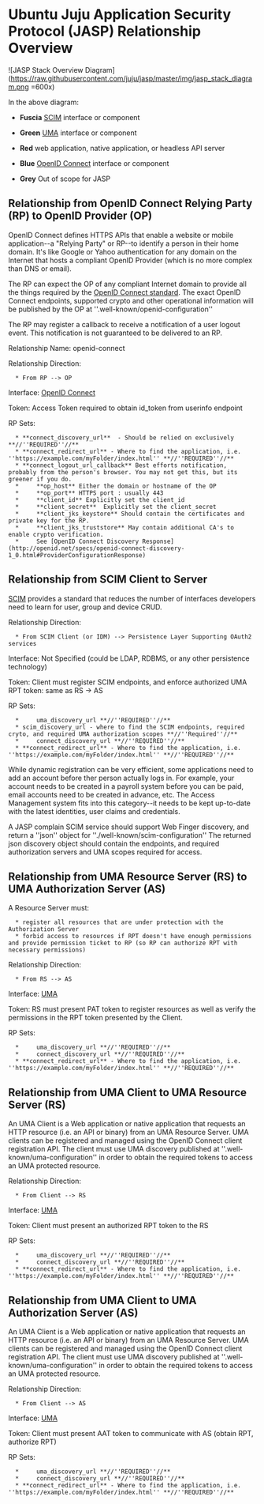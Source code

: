 # Ubuntu Juju Application Security Protocol (JASP) Relationship Overview

![JASP Stack Overview Diagram](https://raw.githubusercontent.com/juju/jasp/master/img/jasp_stack_diagram.png =600x)

In the above diagram:

*  **Fuscia** [SCIM](http://simplecloud.info) interface or component

*  **Green** [UMA](http://tinyurl.com/umav1) interface or component

*  **Red** web application, native application, or headless API server

*  **Blue** [OpenID Connect](http://openid.net/connect/) interface or component

*  **Grey** Out of scope for JASP

## Relationship from OpenID Connect Relying Party (RP) to OpenID Provider (OP)

OpenID Connect defines HTTPS APIs that enable a website or mobile application--a "Relying Party" or RP--to identify a person in their home domain. It's like Google or Yahoo authentication for any domain on the Internet that hosts a compliant OpenID Provider (which is no more complex than DNS or email).

The RP can expect the OP of any compliant Internet domain to provide all the things required by the [OpenID Connect standard](http://openid.net/connect). The exact OpenID Connect endpoints, supported crypto and other operational information will be published by the OP at ''.well-known/openid-configuration''

The RP may register a callback to receive a notification of a user logout event. This notification is not guaranteed to be delivered to an RP.

Relationship Name: openid-connect

Relationship Direction:

      * From RP --> OP

Interface: [OpenID Connect](http://openid.net/connect)

Token: Access Token required to obtain id_token from userinfo endpoint

RP Sets:

      * **connect_discovery_url**  - Should be relied on exclusively **//''REQUIRED''//**
      * **connect_redirect_url** - Where to find the application, i.e. ''https://example.com/myFolder/index.html'' **//''REQUIRED''//**
      * **connect_logout_url_callback** Best efforts notification, probably from the person's browser. You may not get this, but its greener if you do.
      *     **op_host** Either the domain or hostname of the OP
      *     **op_port** HTTPS port : usually 443
      *     **client_id** Explicitly set the client_id
      *     **client_secret**  Explicitly set the client_secret
      *     **client_jks_keystore** Should contain the certificates and private key for the RP.
      *     **client_jks_truststore** May contain additional CA's to enable crypto verification.
      *     See [OpenID Connect Discovery Response](http://openid.net/specs/openid-connect-discovery-1_0.html#ProviderConfigurationResponse)

##  Relationship from SCIM Client to Server

[SCIM](http://simplecloud.info) provides a standard that reduces the number of interfaces developers need to learn for user, group and device CRUD.

Relationship Direction:

      * From SCIM Client (or IDM) --> Persistence Layer Supporting OAuth2 services


Interface: Not Specified (could be LDAP, RDBMS, or any other persistence technology)

Token: Client must register SCIM endpoints, and enforce authorized UMA RPT token: same as RS -> AS

RP Sets:

      *     uma_discovery_url **//''REQUIRED''//**
      * scim_discovery_url - where to find the SCIM endpoints, required cryto, and required UMA authorization scopes **//''Required''//**
      *     connect_discovery_url **//''REQUIRED''//**
      * **connect_redirect_url** - Where to find the application, i.e. ''https://example.com/myFolder/index.html'' **//''REQUIRED''//**


While dynamic registration can be very efficient, some applications need to add an account before ther person actually logs in. For example, your account needs to be created in a payroll system before you can be paid, email accounts need to be created in advance, etc. The Access Management system fits into this category--it needs to be kept up-to-date with the latest identities, user claims and credentials.

A JASP complain SCIM service should support Web Finger discovery, and return a ''json'' object for  ''./well-known/scim-configuration'' The returned json discovery object should contain the endpoints, and required authorization servers and UMA scopes required for access.


##  Relationship from UMA Resource Server (RS) to UMA Authorization Server (AS)

A Resource Server must:

      * register all resources that are under protection with the Authorization Server
      * forbid access to resources if RPT doesn't have enough permissions and provide permission ticket to RP (so RP can authorize RPT with necessary permissions)

Relationship Direction:

      * From RS --> AS

Interface: [UMA](http://tinyurl.com/umav1)

Token: RS must present PAT token to  register resources as well as verify the permissions
in the RPT token presented by the Client.

RP Sets:

      *     uma_discovery_url **//''REQUIRED''//**
      *     connect_discovery_url **//''REQUIRED''//**
      * **connect_redirect_url** - Where to find the application, i.e. ''https://example.com/myFolder/index.html'' **//''REQUIRED''//**


##  Relationship from UMA Client to UMA Resource Server (RS)

An UMA Client is a Web application or native application that requests an HTTP resource (i.e. an API or binary) from an UMA Resource Server. UMA clients can be registered and managed using the OpenID Connect client registration API. The client must use  UMA discovery published at ''.well-known/uma-configuration'' in order to obtain the required tokens to access an UMA protected resource.

Relationship Direction:

      * From Client --> RS

Interface: [UMA](http://tinyurl.com/umav1)

Token: Client must present an authorized RPT token to the RS

RP Sets:

      *     uma_discovery_url **//''REQUIRED''//**
      *     connect_discovery_url **//''REQUIRED''//**
      * **connect_redirect_url** - Where to find the application, i.e. ''https://example.com/myFolder/index.html'' **//''REQUIRED''//**


##  Relationship from UMA Client to UMA Authorization Server (AS)

An UMA Client is a Web application or native application that requests an HTTP resource (i.e. an API or binary) from an UMA Resource Server. UMA clients can be registered and managed using the OpenID Connect client registration API. The client must use  UMA discovery published at ''.well-known/uma-configuration'' in order to obtain the required tokens to access an UMA protected resource.

Relationship Direction:

      * From Client --> AS

Interface: [UMA](http://tinyurl.com/umav1)

Token: Client must present AAT token to communicate with AS (obtain RPT, authorize RPT)

RP Sets:

      *     uma_discovery_url **//''REQUIRED''//**
      *     connect_discovery_url **//''REQUIRED''//**
      * **connect_redirect_url** - Where to find the application, i.e. ''https://example.com/myFolder/index.html'' **//''REQUIRED''//**


